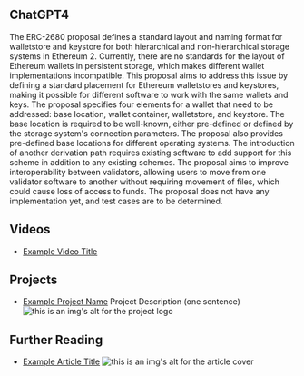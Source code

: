 ## ChatGPT4

The ERC-2680 proposal defines a standard layout and naming format for walletstore and keystore for both hierarchical and non-hierarchical storage systems in Ethereum 2. Currently, there are no standards for the layout of Ethereum wallets in persistent storage, which makes different wallet implementations incompatible. This proposal aims to address this issue by defining a standard placement for Ethereum walletstores and keystores, making it possible for different software to work with the same wallets and keys. The proposal specifies four elements for a wallet that need to be addressed: base location, wallet container, walletstore, and keystore. The base location is required to be well-known, either pre-defined or defined by the storage system's connection parameters. The proposal also provides pre-defined base locations for different operating systems. The introduction of another derivation path requires existing software to add support for this scheme in addition to any existing schemes. The proposal aims to improve interoperability between validators, allowing users to move from one validator software to another without requiring movement of files, which could cause loss of access to funds. The proposal does not have any implementation yet, and test cases are to be determined.

## Videos

- [Example Video Title](https://www.youtube.com/watch?v=TDGq4aeevgY)

## Projects

- [Example Project Name](https://xxxx.xxx/xxxxx) Project Description (one sentence) ![this is an img's alt for the project logo](https://xxxx.xxx/project-logo.xxx)

## Further Reading

- [Example Article Title](https://xxxx.xxx/xxxxx) ![this is an img's alt for the article cover](https://xxxx.xxx/article-cover.xxx)
